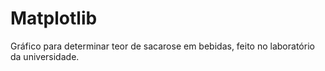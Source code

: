 # Matplotlib
Gráfico para determinar teor de sacarose em bebidas, feito no laboratório da universidade.

